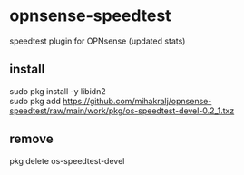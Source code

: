 # opnsense-speedtest
speedtest plugin for OPNsense (updated stats)

## install
sudo pkg install -y libidn2   
sudo pkg add https://github.com/mihakralj/opnsense-speedtest/raw/main/work/pkg/os-speedtest-devel-0.2_1.txz

## remove
pkg delete os-speedtest-devel
